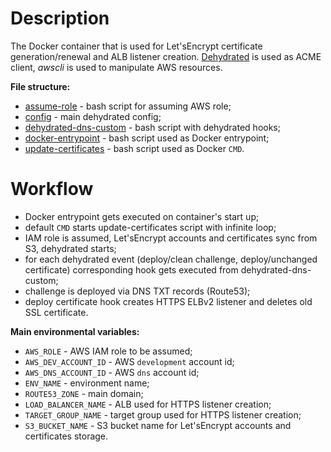 # Description

The Docker container that is used for Let'sEncrypt certificate generation/renewal and ALB listener creation.
[Dehydrated](https://github.com/lukas2511/dehydrated) is used as ACME client, *awscli* is used to manipulate AWS resources.

**File structure:**

* [assume-role](assume-role) - bash script for assuming AWS role;
* [config](config) - main dehydrated config;
* [dehydrated-dns-custom](dehydrated-dns-custom) - bash script with dehydrated hooks;
* [docker-entrypoint](docker-entrypoint) - bash script used as Docker entrypoint;
* [update-certificates](update-certificates) - bash script used as Docker `CMD`.

# Workflow

- Docker entrypoint gets executed on container's start up;
- default `CMD` starts update-certificates script with infinite loop;
- IAM role is assumed, Let'sEncrypt accounts and certificates sync from S3, dehydrated starts;
- for each dehydrated event (deploy/clean challenge, deploy/unchanged certificate) corresponding hook gets executed from dehydrated-dns-custom;
- challenge is deployed via DNS TXT records (Route53);
- deploy certificate hook creates HTTPS ELBv2 listener and deletes old SSL certificate.

**Main environmental variables:**

- `AWS_ROLE` - AWS IAM role to be assumed;
- `AWS_DEV_ACCOUNT_ID` - AWS `development` account id;
- `AWS_DNS_ACCOUNT_ID` - AWS `dns` account id;
- `ENV_NAME` - environment name;
- `ROUTE53_ZONE` - main domain;
- `LOAD_BALANCER_NAME` - ALB used for HTTPS listener creation;
- `TARGET_GROUP_NAME` - target group used for HTTPS listener creation;
- `S3_BUCKET_NAME` - S3 bucket name for Let'sEncrypt accounts and certificates storage.
